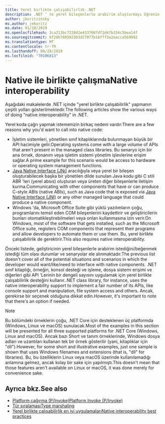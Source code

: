 ```yaml
---
title: Yerel birlikte çalışabilirlik-.NET
description: .NET ' te yerel bileşenlerle arabirim oluşturmayı öğrenin.
author: jkoritzinsky
ms.author: jekoritz
ms.date: 01/18/2019
ms.openlocfilehash: 3ca213bc7228d2e4337607df2d47b334c5bea14f
ms.sourcegitcommit: 6f28b709592503d27077b16fff2e2eacca569992
ms.translationtype: MT
ms.contentlocale: tr-TR
ms.lasthandoff: 08/28/2019
ms.locfileid: "70106813"
---
```

# <a name="native-interoperability"></a><span data-ttu-id="4aad5-103">Native ile birlikte çalışma</span><span class="sxs-lookup"><span data-stu-id="4aad5-103">Native interoperability</span></span>

<span data-ttu-id="4aad5-104">Aşağıdaki makalelerde .NET içinde "yerel birlikte çalışabilirlik" yapmanın çeşitli yolları gösterilmektedir.</span><span class="sxs-lookup"><span data-stu-id="4aad5-104">The following articles show the various ways of doing "native interoperability" in .NET.</span></span>

<span data-ttu-id="4aad5-105">Yerel koda çağrı yapmak istemenizin birkaç nedeni vardır:</span><span class="sxs-lookup"><span data-stu-id="4aad5-105">There are a few reasons why you'd want to call into native code:</span></span>

- <span data-ttu-id="4aad5-106">İşletim sistemleri, yönetilen sınıf kitaplıklarında bulunmayan büyük bir API hacimiyle gelir.</span><span class="sxs-lookup"><span data-stu-id="4aad5-106">Operating systems come with a large volume of APIs that aren't present in the managed class libraries.</span></span> <span data-ttu-id="4aad5-107">Bu senaryo için bir ana örnek, donanım veya işletim sistemi yönetim işlevlerine erişim sağlar.</span><span class="sxs-lookup"><span data-stu-id="4aad5-107">A prime example for this scenario would be access to hardware or operating system management functions.</span></span>
- <span data-ttu-id="4aad5-108">[Java Native Interface (JNı)](https://docs.oracle.com/javase/8/docs/technotes/guides/jni/) aracılığıyla veya yerel bir bileşen oluşturabilecek başka bir yönetilen dilde sunulan Java kodu gibi C stili ABR 'leri (yerel absıs) oluşturan veya üreten diğer bileşenlerle iletişim kurma.</span><span class="sxs-lookup"><span data-stu-id="4aad5-108">Communicating with other components that have or can produce C-style ABIs (native ABIs), such as Java code that is exposed via [Java Native Interface (JNI)](https://docs.oracle.com/javase/8/docs/technotes/guides/jni/) or any other managed language that could produce a native component.</span></span>
- <span data-ttu-id="4aad5-109">Windows 'da, Microsoft Office Suite gibi yüklü yazılımların çoğu, programlarını temsil eden COM bileşenlerini kaydettirir ve geliştiricilerin bunları otomatikleştirebilmeleri veya onları kullanmasına izin verir.</span><span class="sxs-lookup"><span data-stu-id="4aad5-109">On Windows, most of the software that gets installed, such as the Microsoft Office suite, registers COM components that represent their programs and allow developers to automate them or use them.</span></span> <span data-ttu-id="4aad5-110">Bu, yerel birlikte çalışabilirlik de gerektirir.</span><span class="sxs-lookup"><span data-stu-id="4aad5-110">This also requires native interoperability.</span></span>

<span data-ttu-id="4aad5-111">Önceki listede, geliştiricinin yerel bileşenlerle arabirim istediğini/beğenmek istediği tüm olası durumlar ve senaryolar ele alınmaktadır.</span><span class="sxs-lookup"><span data-stu-id="4aad5-111">The previous list doesn't cover all of the potential situations and scenarios in which the developer would want/like/need to interface with native components.</span></span> <span data-ttu-id="4aad5-112">.NET sınıf kitaplığı, örneğin, konsol desteği ve işleme, dosya sistemi erişimi ve diğerleri gibi API 'Lerinin bir dengeli sayısını uygulamak için yerel birlikte çalışabilirlik desteğini kullanır.</span><span class="sxs-lookup"><span data-stu-id="4aad5-112">.NET class library, for instance, uses the native interoperability support to implement a fair number of its APIs, like console support and manipulation, file system access and others.</span></span> <span data-ttu-id="4aad5-113">Ancak, gerekirse bir seçenek olduğuna dikkat edin.</span><span class="sxs-lookup"><span data-stu-id="4aad5-113">However, it's important to note that there's an option if needed.</span></span>

> [!NOTE]
> <span data-ttu-id="4aad5-114">Bu bölümdeki örneklerin çoğu, .NET Core için desteklenen üç platformda (Windows, Linux ve macOS) sunulacak.</span><span class="sxs-lookup"><span data-stu-id="4aad5-114">Most of the examples in this section will be presented for all three supported platforms for .NET Core (Windows, Linux and macOS).</span></span> <span data-ttu-id="4aad5-115">Ancak bazı Short ve tanım örneklerinde, Windows dosya adları ve uzantıları kullanan tek bir örnek gösterilir (yani, kitaplıklar için "dll").</span><span class="sxs-lookup"><span data-stu-id="4aad5-115">However, for some short and illustrative examples, just one sample is shown that uses Windows filenames and extensions (that is, "dll" for libraries).</span></span> <span data-ttu-id="4aad5-116">Bu, bu özelliklerin Linux veya macOS üzerinde kullanılamadığı anlamına gelmez, ancak kolay bir sake için yapılmıştı.</span><span class="sxs-lookup"><span data-stu-id="4aad5-116">This doesn't mean that those features aren't available on Linux or macOS, it was done merely for convenience sake.</span></span>

## <a name="see-also"></a><span data-ttu-id="4aad5-117">Ayrıca bkz.</span><span class="sxs-lookup"><span data-stu-id="4aad5-117">See also</span></span>

- [<span data-ttu-id="4aad5-118">Platform çağırma (P/Invoke)</span><span class="sxs-lookup"><span data-stu-id="4aad5-118">Platform Invoke (P/Invoke)</span></span>](pinvoke.md)
- [<span data-ttu-id="4aad5-119">Tür sıralaması</span><span class="sxs-lookup"><span data-stu-id="4aad5-119">Type marshaling</span></span>](type-marshaling.md)
- [<span data-ttu-id="4aad5-120">Yerel birlikte çalışabilirlik en iyi uygulamaları</span><span class="sxs-lookup"><span data-stu-id="4aad5-120">Native interoperability best practices</span></span>](best-practices.md)
